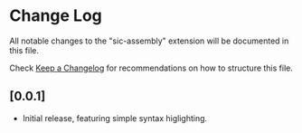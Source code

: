 # Change Log
All notable changes to the "sic-assembly" extension will be documented in this file.

Check [Keep a Changelog](http://keepachangelog.com/) for recommendations on how to structure this file.

## [0.0.1]
- Initial release, featuring simple syntax higlighting.